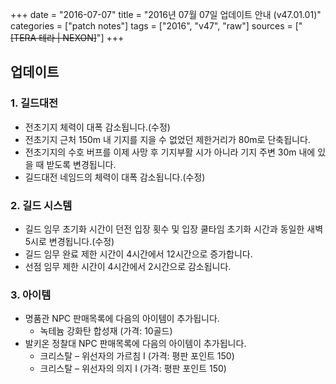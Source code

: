 +++
date = "2016-07-07"
title = "2016년 07월 07일 업데이트 안내 (v47.01.01)"
categories = ["patch notes"]
tags = ["2016", "v47", "raw"]
sources = ["~~[TERA 테라 | NEXON]~~"]
+++

## 업데이트

### **1.** 길드대전
- 전초기지 체력이 대폭 감소됩니다.(수정)
- 전초기지 근처 150m 내 기지를 지을 수 없었던 제한거리가 80m로 단축됩니다.
- 전초기지의 수호 버프를 이제 사망 후 기지부활 시가 아니라 기지 주변 30m 내에 있을 때 받도록 변경됩니다.
- 길드대전 네임드의 체력이 대폭 감소됩니다.(수정) 

### **2.** 길드 시스템
- 길드 임무 초기화 시간이 던전 입장 횟수 및 입장 쿨타임 초기화 시간과 동일한 새벽5시로 변경됩니다.(수정) 
- 길드 임무 완료 제한 시간이 4시간에서 12시간으로 증가합니다.
- 선점 임무 제한 시간이 4시간에서 2시간으로 감소됩니다.

### **3.** 아이템
- 명품관 NPC 판매목록에 다음의 아이템이 추가됩니다.
  - 녹테늄 강화탄 합성재 (가격: 10골드)
- 발키온 정찰대 NPC 판매목록에 다음의 아이템이 추가됩니다.
  - 크리스탈 – 위선자의 가르침 I (가격: 평판 포인트 150) 
  - 크리스탈 – 위선자의 의지 I (가격: 평판 포인트 150) 

